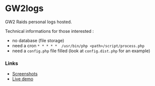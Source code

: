 GW2logs
========

GW2 Raids personal logs hosted.

Technical informations for those interested :

* no database (file storage)
* need a cron `* * * * *  /usr/bin/php <path>/script/process.php`
* need a `config.php` file filled (look at `config.dist.php` for an example)

### Links

* [Screenshots](doc/screenshots.md)
* [Live demo](http://gw2logs.arnapou.net/d)
